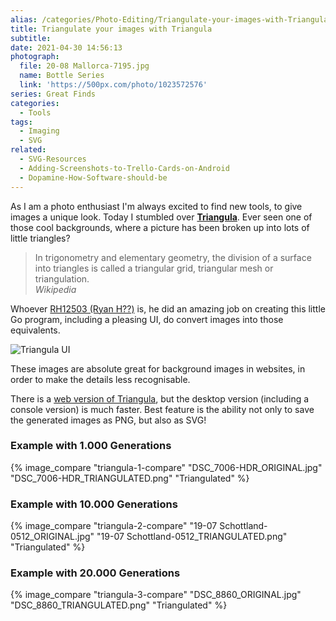 ```yaml
---
alias: /categories/Photo-Editing/Triangulate-your-images-with-Triangula/index.html
title: Triangulate your images with Triangula
subtitle:
date: 2021-04-30 14:56:13
photograph:
  file: 20-08 Mallorca-7195.jpg
  name: Bottle Series
  link: 'https://500px.com/photo/1023572576'
series: Great Finds
categories:
  - Tools
tags:
  - Imaging
  - SVG
related:
  - SVG-Resources
  - Adding-Screenshots-to-Trello-Cards-on-Android
  - Dopamine-How-Software-should-be
---
```


As I am a photo enthusiast I'm always excited to find new tools, to give images a unique look. Today I stumbled over [**Triangula**](https://github.com/RH12503/triangula). Ever seen one of those cool backgrounds, where a picture has been broken up into lots of little triangles?

> In trigonometry and elementary geometry, the division of a surface into triangles is called a triangular grid, triangular mesh or triangulation.   
> *Wikipedia*

Whoever [RH12503 (Ryan H??)](https://github.com/RH12503) is, he did an amazing job on creating this little Go program, including a pleasing UI, do convert images into those equivalents.

<!-- more -->

![Triangula UI](triangula.gif)

These images are absolute great for background images in websites, in order to make the details less recognisable.

There is a [web version of Triangula](https://rh12503.github.io/triangula/), but the desktop version (including a console version) is much faster. Best feature is the ability not only to save the generated images as PNG, but also as SVG!

### Example with 1.000 Generations

{% image_compare "triangula-1-compare" "DSC_7006-HDR_ORIGINAL.jpg" "DSC_7006-HDR_TRIANGULATED.png" "Triangulated" %}

### Example with 10.000 Generations

{% image_compare "triangula-2-compare" "19-07 Schottland-0512_ORIGINAL.jpg" "19-07 Schottland-0512_TRIANGULATED.png" "Triangulated" %}

### Example with 20.000 Generations

{% image_compare "triangula-3-compare" "DSC_8860_ORIGINAL.jpg" "DSC_8860_TRIANGULATED.png" "Triangulated" %}
